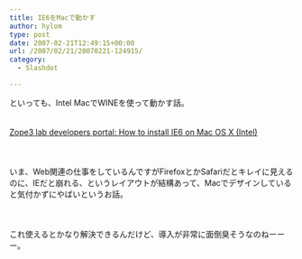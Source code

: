 ```yaml
---
title: IE6をMacで動かす
author: hylom
type: post
date: 2007-02-21T12:49:15+00:00
url: /2007/02/21/20070221-124915/
category:
  - Slashdot

---
```

といっても、Intel MacでWINEを使って動かす話。  
</br>   
  [Zope3 lab developers portal: How to install IE6 on Mac OS X (Intel)][1] </br>  
</br>   
いま、Web関連の仕事をしているんですがFirefoxとかSafariだとキレイに見えるのに、IEだと崩れる、というレイアウトが結構あって、Macでデザインしていると気付かずにやばいというお話。</br>  
</br>   
これ使えるとかなり解決できるんだけど、導入が非常に面倒臭そうなのねーーー。</br>  
</br>

 [1]: http://www.z3lab.org/sections/blogs/philipp-weitershausen/2006_11_30_how-to-install-ie6-on
